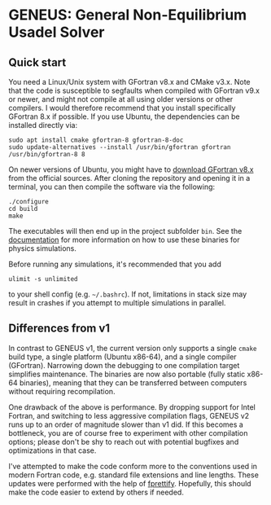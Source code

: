 # GENEUS: General Non-Equilibrium Usadel Solver

## Quick start
You need a Linux/Unix system with GFortran v8.x and CMake v3.x.  Note that the code is susceptible to segfaults when compiled with GFortran v9.x or newer, and might not compile at all using older versions or other compilers.  I would therefore recommend that you install specifically GFortran 8.x if possible. If you use Ubuntu, the dependencies can be installed directly via:

	sudo apt install cmake gfortran-8 gfortran-8-doc
	sudo update-alternatives --install /usr/bin/gfortran gfortran /usr/bin/gfortran-8 8

On newer versions of Ubuntu, you might have to [download GFortran v8.x](https://gfortran.meteodat.ch/download/x86_64/) from the official sources. After cloning the repository and opening it in a terminal, you can then compile the software via the following:

	./configure
	cd build
	make

The executables will then end up in the project subfolder `bin`. See the [documentation][docs] for more information on how to use these binaries for physics simulations.

Before running any simulations, it's recommended that you add

	ulimit -s unlimited

to your shell config (e.g. `~/.bashrc`). If not, limitations in stack size may result in crashes if you attempt to multiple simulations in parallel.

## Differences from v1
In contrast to GENEUS v1, the current version only supports a single `cmake` build type, a single platform (Ubuntu x86-64), and a single compiler (GFortran).  Narrowing down the debugging to one compilation target simplifies maintenance.  The binaries are now also portable (fully static x86-64 binaries), meaning that
they can be transferred between computers without requiring recompilation.

One drawback of the above is performance. By dropping support for Intel Fortran, and switching to less aggressive compilation flags, GENEUS v2 runs up to an order of magnitude slower than v1 did. If this becomes a bottleneck, you are of course free to experiment with other compilation options; please don't be shy to reach out with potential bugfixes and optimizations in that case.

I've attempted to make the code conform more to the conventions used in modern Fortran code, e.g. standard file extensions and line lengths. These updates were performed with the help of [fprettify][fp]. Hopefully, this should make the code easier to extend by others if needed.

[v1]: https://github.com/jabirali/geneus/tree/v1.0
[docs]: https://jabirali.github.io/geneus/html/page/index.html
[fp]: https://github.com/pseewald/fprettify
